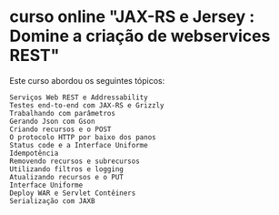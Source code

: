 # curso online "JAX-RS e Jersey : Domine a criação de webservices REST"

Este curso abordou os seguintes tópicos:

    Serviços Web REST e Addressability
    Testes end-to-end com JAX-RS e Grizzly
    Trabalhando com parâmetros
    Gerando Json com Gson
    Criando recursos e o POST
    O protocolo HTTP por baixo dos panos
    Status code e a Interface Uniforme
    Idempotência
    Removendo recursos e subrecursos
    Utilizando filtros e logging
    Atualizando recursos e o PUT
    Interface Uniforme
    Deploy WAR e Servlet Contêiners
    Serialização com JAXB
